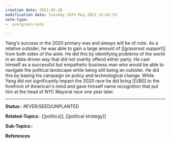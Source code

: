 ```yaml
---
creation date: 2021-05-18
modification date: Tuesday 18th May 2021 22:02:53
note-type: 
-  evergreen-note

---
```


Yang's success in the 2020 primary was and always will be of note. As a relative outsider, he was able to gain a large amount of [[grassroot support]] from both sides of the aisle. He did this by identifying problems of the world in an data driven way that did not overtly offend either party. He cast himself as a successful but empathetic business man who would be able to navigate the political landscape while being still being an outsider. He did this by basing his campaign on policy and technological change. While Yang did not significantly impact the 2020 race he did bring [[UBI]] to the forefront of American's mind and gave himself name recognition that put him at the head of NYC Mayoral race one year later.

---

**Status**:: #EVER/SEED/UNPLANTED 

**Related-Topics**:: [[politics]], [[poltical strategy]]
	
**Sub-Topics**::
	
**References**
